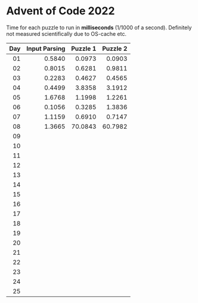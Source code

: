 # Advent of Code 2022

Time for each puzzle to run in **milliseconds** (1/1000 of a second).
Definitely not measured scientifically due to OS-cache etc.

|Day|Input Parsing|Puzzle 1|Puzzle 2|
|--:|--:|--:|--:|
|01|0.5840|0.0973|0.0903|
|02|0.8015|0.6281|0.9811|
|03|0.2283|0.4627|0.4565|
|04|0.4499|3.8358|3.1912|
|05|1.6768|1.1998|1.2261|
|06|0.1056|0.3285|1.3836|
|07|1.1159|0.6910|0.7147|
|08|1.3665|70.0843|60.7982|
|09||||
|10||||
|11||||
|12||||
|13||||
|14||||
|15||||
|16||||
|17||||
|18||||
|19||||
|20||||
|21||||
|22||||
|23||||
|24||||
|25||||
